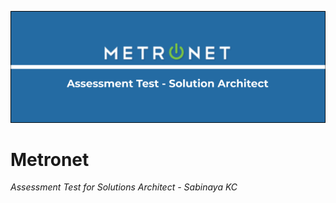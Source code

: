 ![](https://github.com/sabinayakc/metronet/blob/main/Assets/Metronet.png)

# Metronet
*Assessment Test for Solutions Architect - Sabinaya KC*

